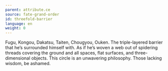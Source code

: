 ```yaml
---
parent: attribute.ce
source: fate-grand-order
id: threefold-barrier
language: en
weight: 0
---
```


Fugu, Kongou, Dakatsu, Taiten, Chougyou, Ouken.
The triple-layered barrier that he’s surrounded himself with.
As if he’s woven a web out of spidering threads covering the ground and all spaces, flat surfaces, and three-dimensional objects.
This circle is an unwavering philosophy.
Those lacking wisdom, be ashamed.

